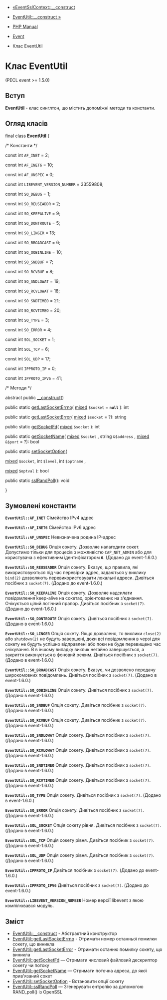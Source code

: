- [«EventSslContext::\_\_construct](eventsslcontext.construct.md)
- [EventUtil::\_\_construct »](eventutil.construct.md)

- [PHP Manual](index.md)
- [Event](book.event.md)
- Клас EventUtil

# Клас EventUtil

(PECL event \>= 1.5.0)

## Вступ

**EventUtil** - клас синглтон, що містить допоміжні методи та
константи.

## Огляд класів

final class **EventUtil** {

/\* Константи \*/

const int `AF_INET` = 2;

const int `AF_INET6` = 10;

const int `AF_UNSPEC` = 0;

const int `LIBEVENT_VERSION_NUMBER` = 33559808;

const int `SO_DEBUG` = 1;

const int `SO_REUSEADDR` = 2;

const int `SO_KEEPALIVE` = 9;

const int `SO_DONTROUTE` = 5;

const int `SO_LINGER` = 13;

const int `SO_BROADCAST` = 6;

const int `SO_OOBINLINE` = 10;

const int `SO_SNDBUF` = 7;

const int `SO_RCVBUF` = 8;

const int `SO_SNDLOWAT` = 19;

const int `SO_RCVLOWAT` = 18;

const int `SO_SNDTIMEO` = 21;

const int `SO_RCVTIMEO` = 20;

const int `SO_TYPE` = 3;

const int `SO_ERROR` = 4;

const int `SOL_SOCKET` = 1;

const int `SOL_TCP` = 6;

const int `SOL_UDP` = 17;

const int `IPPROTO_IP` = 0;

const int `IPPROTO_IPV6` = 41;

/\* Методи \*/

abstract public [\_\_construct](eventutil.construct.md)()

public static [getLastSocketErrno](eventutil.getlastsocketerrno.md)(
[mixed](language.types.declarations.md#language.types.declarations.mixed)
`$socket` = **`null`** ): int

public static [getLastSocketError](eventutil.getlastsocketerror.md)(
[mixed](language.types.declarations.md#language.types.declarations.mixed)
`$socket` = ?): string

public static [getSocketFd](eventutil.getsocketfd.md)(
[mixed](language.types.declarations.md#language.types.declarations.mixed)
`$socket` ): int

public static [getSocketName](eventutil.getsocketname.md)(
[mixed](language.types.declarations.md#language.types.declarations.mixed)
`$socket` , string `&$address` ,
[mixed](language.types.declarations.md#language.types.declarations.mixed)
`&$port` = ?): bool

public static [setSocketOption](eventutil.setsocketoption.md)(

[mixed](language.types.declarations.md#language.types.declarations.mixed)
`$socket`,
int `$level`,
int `$optname` ,

[mixed](language.types.declarations.md#language.types.declarations.mixed)
`$optval`
): bool

public static [sslRandPoll](eventutil.sslrandpoll.md)(): void

}

## Зумовлені константи

**`EventUtil::AF_INET`**
Сімейство IPv4 адрес

**`EventUtil::AF_INET6`**
Сімейство IPv6 адрес

**`EventUtil::AF_UNSPEC`**
Невизначена родина IP-адрес

**`EventUtil::SO_DEBUG`**
Опція сокету. Дозволяє налагодити сокет. Допустимо тільки для процесів з
можливістю `CAP_NET_ADMIN` або для користувача з ефективним
ідентифікатором **`0`**. (Додано до event-1.6.0.)

**`EventUtil::SO_REUSEADDR`**
Опція сокету. Вказує, що правила, які використовуються під час перевірки адрес,
задаються у виклику `bind(2)` дозволяють перевикористовувати локальні
адреси. Дивіться посібник з `socket(7)`. (Додано до event-1.6.0.)

**`EventUtil::SO_KEEPALIVE`**
Опція сокету. Дозволяє надсилати повідомлення keep-alive на сокетах,
орієнтованих на з'єднання. Очікується цілий логічний прапор.
Дивіться посібник з `socket(7)`. (Додано до event-1.6.0.)

**`EventUtil::SO_DONTROUTE`**
Опція сокету. Дивіться посібник з `socket(7)`. (Додано в
event-1.6.0.)

**`EventUtil::SO_LINGER`**
Опція сокету. Якщо дозволено, то виклики `close(2)` або `shutdown(2)` не
будуть завершені, доки всі повідомлення в черзі для сокету не будуть
успішно відправлені або поки не буде перевищено час очікування. В
в іншому випадку виклик негайно завершується, а закриття виконується в
фоновий режим. Дивіться посібник з `socket(7)`. (Додано в
event-1.6.0.)

**`EventUtil::SO_BROADCAST`**
Опція сокету. Вказує, чи дозволено передачу широкомовних
повідомлень. Дивіться посібник з `socket(7)`. (Додано в
event-1.6.0.)

**`EventUtil::SO_OOBINLINE`**
Опція сокету. Дивіться посібник з `socket(7)`. (Додано в
event-1.6.0.)

**`EventUtil::SO_SNDBUF`**
Опція сокету. Дивіться посібник з `socket(7)`. (Додано в
event-1.6.0.)

**`EventUtil::SO_RCVBUF`**
Опція сокету. Дивіться посібник з `socket(7)`. (Додано в
event-1.6.0.)

**`EventUtil::SO_SNDLOWAT`**
Опція сокету. Дивіться посібник з `socket(7)`. (Додано в
event-1.6.0.)

**`EventUtil::SO_RCVLOWAT`**
Опція сокету. Дивіться посібник з `socket(7)`. (Додано в
event-1.6.0.)

**`EventUtil::SO_SNDTIMEO`**
Опція сокету. Дивіться посібник з `socket(7)`. (Додано в
event-1.6.0.)

**`EventUtil::SO_RCVTIMEO`**
Опція сокету. Дивіться посібник з `socket(7)`. (Додано в
event-1.6.0.)

**`EventUtil::SO_TYPE`**
Опція сокету. Дивіться посібник з `socket(7)`. (Додано в
event-1.6.0.)

**`EventUtil::SO_ERROR`**
Опція сокету. Дивіться посібник з `socket(7)`. (Додано в
event-1.6.0.)

**`EventUtil::SOL_SOCKET`**
Опція сокету рівня. Дивіться посібник з `socket(7)`. (Додано в
event-1.6.0.)

**`EventUtil::SOL_TCP`**
Опція сокету рівня. Дивіться посібник з `socket(7)`. (Додано в
event-1.6.0.)

**`EventUtil::SOL_UDP`**
Опція сокету рівня. Дивіться посібник з `socket(7)`. (Додано в
event-1.6.0.)

**`EventUtil::IPPROTO_IP`**
Дивіться посібник з `socket(7)`. (Додано до event-1.6.0.)

**`EventUtil::IPPROTO_IPV6`**
Дивіться посібник з `socket(7)`. (Додано до event-1.6.0.)

**`EventUtil::LIBEVENT_VERSION_NUMBER`**
Номер версії libevent з якою компілювався модуль.

## Зміст

- [EventUtil::\_\_construct](eventutil.construct.md) - Абстрактний
конструктор
- [EventUtil::getLastSocketErrno](eventutil.getlastsocketerrno.md) -
Отримати номер останньої помилки сокету, що виникла
- [EventUtil::getLastSocketError](eventutil.getlastsocketerror.md) -
Отримати останню помилку сокету, що виникла
- [EventUtil::getSocketFd](eventutil.getsocketfd.md) — Отримати
числовий файловий дескриптор сокету чи потоку
- [EventUtil::getSocketName](eventutil.getsocketname.md) — Отримати
поточна адреса, до якої прив'язаний сокет
- [EventUtil::setSocketOption](eventutil.setsocketoption.md) -
Встановити опції сокету
- [EventUtil::sslRandPoll](eventutil.sslrandpoll.md) — Згенерувати
ентропію за допомогою RAND_poll() із OpenSSL
